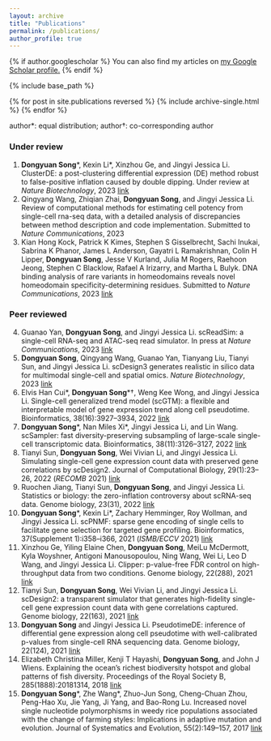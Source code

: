 ```yaml
---
layout: archive
title: "Publications"
permalink: /publications/
author_profile: true
---
```


{% if author.googlescholar %}
  You can also find my articles on <u><a href="{{author.googlescholar}}">my Google Scholar profile</a>.</u>
{% endif %}

{% include base_path %}

{% for post in site.publications reversed %}
  {% include archive-single.html %}
{% endfor %}

author\*: equal distribution; author†: co-corresponding author

### Under review
1. **Dongyuan Song**\*, Kexin Li\*, Xinzhou Ge, and Jingyi Jessica Li. ClusterDE: a post-clustering differential expression (DE) method robust to false-positive inflation caused by double dipping. Under review at *Nature Biotechnology*, 2023 [link](https://doi.org/10.1101/2023.07.21.550107)
2. Qingyang Wang, Zhiqian Zhai, **Dongyuan Song**, and Jingyi Jessica Li. Review of computational methods for estimating cell potency from single-cell rna-seq data, with a detailed analysis of discrepancies between method description and code implementation. Submitted to *Nature Communications*, 2023
3. Kian Hong Kock, Patrick K Kimes, Stephen S Gisselbrecht, Sachi Inukai, Sabrina K Phanor, James L Anderson, Gayatri L Ramakrishnan, Colin H Lipper, **Dongyuan Song**, Jesse V Kurland, Julia M Rogers, Raehoon Jeong, Stephen C Blacklow, Rafael A Irizarry, and Martha L Bulyk. DNA binding analysis of rare variants in homeodomains reveals novel homeodomain specificity-determining residues. Submitted to *Nature Communications*, 2023 [link](https://doi.org/10.1101/2023.06.16.545320)

### Peer reviewed
4. Guanao Yan, **Dongyuan Song**, and Jingyi Jessica Li. scReadSim: a single-cell RNA-seq and ATAC-seq read simulator. In press at *Nature Communications*, 2023 [link](https://doi.org/10.1101/2022.05.29.493924)
5. **Dongyuan Song**, Qingyang Wang, Guanao Yan, Tianyang Liu, Tianyi Sun, and Jingyi Jessica Li. scDesign3 generates realistic in silico data for multimodal single-cell and spatial omics. *Nature Biotechnology*, 2023 [link](https://doi.org/10.1038/s41587-023-01772-1)
6. Elvis Han Cui\*, **Dongyuan Song**\*†, Weng Kee Wong, and Jingyi Jessica Li. Single-cell generalized trend model (scGTM): a flexible and interpretable model of gene expression trend along cell pseudotime. Bioinformatics, 38(16):3927–3934, 2022 [link](10.1093/bioinformatics/btac423)
7. **Dongyuan Song**\*, Nan Miles Xi\*, Jingyi Jessica Li, and Lin Wang. scSampler: fast diversity-preserving subsampling of large-scale single-cell transcriptomic data. Bioinformatics, 38(11):3126–3127, 2022 [link](https://doi.org/10.1093/bioinformatics/btac271)
8. Tianyi Sun, **Dongyuan Song**, Wei Vivian Li, and Jingyi Jessica Li. Simulating single-cell gene expression count data with preserved gene correlations by scDesign2. Journal of Computational Biology, 29(1):23–26, 2022 (*RECOMB* 2021) [link](10.1089/cmb.2021.0440)
9. Ruochen Jiang, Tianyi Sun, **Dongyuan Song**, and Jingyi Jessica Li. Statistics or biology: the zero-inflation controversy about scRNA-seq data. Genome biology, 23(31), 2022 [link](https://doi.org/10.1186/s13059-022-02601-5)
10. **Dongyuan Song**\*, Kexin Li\*, Zachary Hemminger, Roy Wollman, and Jingyi Jessica Li. scPNMF: sparse gene encoding of single cells to facilitate gene selection for targeted gene profiling. Bioinformatics, 37(Supplement 1):i358–i366, 2021 (*ISMB/ECCV* 2021) [link](https://doi.org/10.1093/bioinformatics/btab273)
11. Xinzhou Ge, Yiling Elaine Chen, **Dongyuan Song**, MeiLu McDermott, Kyla Woyshner, Antigoni Manousopoulou, Ning Wang, Wei Li, Leo D Wang, and Jingyi Jessica Li. Clipper: p-value-free FDR control on high-throughput data from two conditions. Genome biology, 22(288), 2021 [link](https://doi.org/10.1186/s13059-021-02506-9)
12. Tianyi Sun, **Dongyuan Song**, Wei Vivian Li, and Jingyi Jessica Li. scDesign2: a transparent simulator that generates high-fidelity single-cell gene expression count data with gene correlations captured. Genome biology, 22(163), 2021 [link](https://doi.org/10.1186/s13059-021-02367-2)
13. **Dongyuan Song** and Jingyi Jessica Li. PseudotimeDE: inference of differential gene expression along cell pseudotime with well-calibrated p-values from single-cell RNA sequencing data. Genome biology, 22(124), 2021 [link](https://doi.org/10.1186/s13059-021-02341-y)
14. Elizabeth Christina Miller, Kenji T Hayashi, **Dongyuan Song**, and John J Wiens. Explaining the ocean’s richest biodiversity hotspot and global patterns of fish diversity. Proceedings of the Royal Society B, 285(1888):20181314, 2018 [link](https://doi.org/10.1098/rspb.2018.1314)
15. **Dongyuan Song**\*, Zhe Wang\*, Zhuo-Jun Song, Cheng-Chuan Zhou, Peng-Hao Xu, Jie Yang, Ji Yang, and Bao-Rong Lu. Increased novel single nucleotide polymorphisms in weedy rice populations associated with the change of farming styles: Implications in adaptive mutation and evolution. Journal of Systematics and Evolution, 55(2):149–157, 2017 [link](https://doi.org/10.1111/jse.12230)

